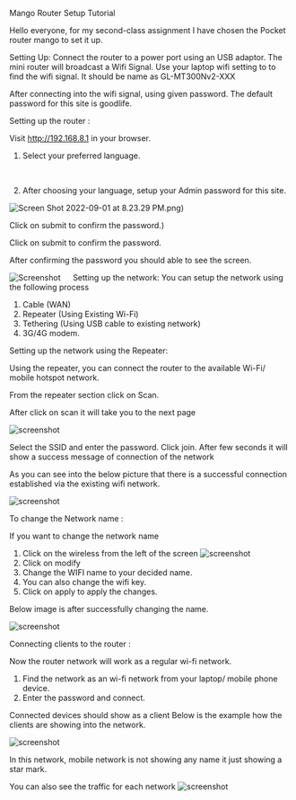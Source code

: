 Mango Router Setup Tutorial



Hello everyone, for my second-class assignment I have chosen the Pocket router mango to set it up.

Setting Up: 
Connect the router to a power port using an USB adaptor.
The mini router will broadcast a Wifi Signal.  Use your laptop wifi setting to to find the wifi signal.  It should be name as GL-MT300Nv2-XXX

After connecting into the wifi signal, using given password. The default password for this site is goodlife. 

Setting up the router :

Visit http://192.168.8.1 in your browser. 

1.	Select your preferred language. 
 
 


2.	After choosing your language, setup your Admin password for this site.

  ![Screen Shot 2022-09-01 at 8.23.29 PM.png)](https://github.com/tanjina907/VU_FALL22_IOT_CLASS/blob/f7dd30ed9bca18c7e1cb2e822873e7db8b4ef380/Screen%20Shot%202022-09-01%20at%208.23.29%20PM.png)

Click on submit to confirm the password.)

 
Click on submit to confirm the password.

After confirming the password you should able to see the screen. 
 
![Screenshot](https://github.com/tanjina907/VU_FALL22_IOT_CLASS/blob/f7dd30ed9bca18c7e1cb2e822873e7db8b4ef380/Screen%20Shot%202022-09-06%20at%204.13.33%20PM.png)
 
Setting up the network:
You can setup the network using the following process 
1.	Cable (WAN) 
2.	Repeater (Using Existing Wi-Fi)
3.	Tethering (Using USB cable to existing network)
4.	3G/4G modem.


Setting up the network using the Repeater: 

Using the repeater, you can connect the router to the available Wi-Fi/ mobile hotspot network.

 From the repeater section click on Scan.
 

After click on scan it will take you to the next page 

 ![screenshot](https://github.com/tanjina907/VU_FALL22_IOT_CLASS/blob/f7dd30ed9bca18c7e1cb2e822873e7db8b4ef380/Screen%20Shot%202022-09-06%20at%204.13.51%20PM.png)


Select the SSID and enter the password. Click join.  After few seconds it will show a success message of connection of the network 

As you can see into the below picture that there is a successful connection established via the existing wifi network. 


![screenshot](https://github.com/tanjina907/VU_FALL22_IOT_CLASS/blob/f7dd30ed9bca18c7e1cb2e822873e7db8b4ef380/Screen%20Shot%202022-09-06%20at%204.16.38%20PM.png)
 


To change the Network name :
 
If you want to change the network name 
1.	Click on the wireless from the left of the screen 
![screenshot](https://github.com/tanjina907/VU_FALL22_IOT_CLASS/blob/f7dd30ed9bca18c7e1cb2e822873e7db8b4ef380/Screen%20Shot%202022-09-06%20at%204.18.01%20PM.png)
3.	Click on modify 
4.	Change the WIFI name to your decided name. 
5.	You can also change the wifi key. 
6.	Click on apply to apply the changes. 

Below image is after successfully changing the name.
 
![screenshot](https://github.com/tanjina907/VU_FALL22_IOT_CLASS/blob/b04db47ca73934f5aa668ef94f52c869ddc1b2cc/Screen%20Shot%202022-09-06%20at%204.21.29%20PM.png)


Connecting clients to the router :

Now the router network will work as a regular wi-fi network.
1.	Find the network as an wi-fi network from your laptop/ mobile phone device. 
2.	Enter the password and connect. 

Connected devices should show as a client 
Below is the example how the clients are showing into the network.

 
![screenshot](https://github.com/tanjina907/VU_FALL22_IOT_CLASS/blob/b04db47ca73934f5aa668ef94f52c869ddc1b2cc/Screen%20Shot%202022-09-06%20at%204.24.31%20PM.png)


In this network, mobile network is not showing any name it just showing a star mark. 

You can also see the traffic for each network
![screenshot](https://github.com/tanjina907/VU_FALL22_IOT_CLASS/blob/b04db47ca73934f5aa668ef94f52c869ddc1b2cc/Screen%20Shot%202022-09-06%20at%204.27.27%20PM.png)
 
